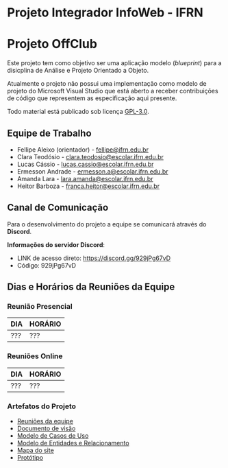# Projeto Integrador InfoWeb - IFRN
# Projeto OffClub

Este projeto tem como objetivo ser uma aplicação  modelo (_blueprint_) para a disicplina de Análise e Projeto Orientado a Objeto.

Atualmente o projeto não possui uma implementação como modelo de projeto do Microsoft Visual Studio que está aberto a receber contribuições de código que representem as especificação aqui presente.

Todo material está publicado sob licença [GPL-3.0](https://www.gnu.org/licenses/quick-guide-gplv3.pt-br.html).

## Equipe de Trabalho

- Fellipe Aleixo (orientador) - fellipe@ifrn.edu.br
- Clara Teodósio - clara.teodosio@escolar.ifrn.edu.br
- Lucas Cássio - lucas.cassio@escolar.ifrn.edu.br
- Ermesson Andrade - ermesson.a@escolar.ifrn.edu.br
- Amanda Lara - lara.amanda@escolar.ifrn.edu.br
- Heitor Barboza - franca.heitor@escolar.ifrn.edu.br

## Canal de Comunicação

Para o desenvolvimento do projeto a equipe se comunicará através do **Discord**.

**Informações do servidor Discord**:
- LINK de acesso direto: https://discord.gg/929jPg67vD
- Código: 929jPg67vD

## Dias e Horários da Reuniões da Equipe

### Reunião Presencial

| DIA | HORÁRIO |
| --- | ------- |
| ??? | ??? |

### Reuniões Online

| DIA | HORÁRIO |
| --- | ------- |
| ??? | ??? |


### Artefatos do Projeto
* [Reuniões da equipe](./reunioes/Reunioes.md)
* [Documento de visão](./docs/Visao_OffClub.md)
* [Modelo de Casos de Uso](./docs/casos_de_uso/modelo_de_cdu.md)
* [Modelo de Entidades e Relacionamento](./docs/er/modelo_er.md)
* [Mapa do site](https://www.figma.com/board/vEwdHDyp7MIktbrJIxaFMm/Mapa-do-site-Offclub?node-id=0-1&t=ewSuifi2DYR5T6vo-1)
* [Protótipo](https://www.figma.com/design/gKuAlxfR0AhlUVnhSf7Dfr/OffClub---Prot%C3%B3tipo---Designs?node-id=12-2&t=CWYd28mcVz5GG3T8-1)

